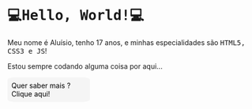 <style>
    #informations-button:hover{
        opacity: .8;
    }

    li{
        cursor: default;
    }

    .not-list{
        list-style: none;
    }

    .red{
        color: #d84949;
    }

    .orange{
        color: #d48a00;
    }

    .yellow{
        color: #dada02;
    }

    .green{
        color: #04ac04;
    }
</style>

<h1 style="@import url('https://fonts.googleapis.com/css2?family=Source+Code+Pro:ital,wght@0,400;0,700;1,400&display=swap'); font-family: 'Source Code Pro', monospace;">
    💻Hello, World!💻
</h1>

Meu nome é Aluísio, tenho 17 anos, e minhas especialidades são <span style="font-family: 'Source Code Pro', monospace;">HTML5, CSS3 e JS</span>!

Estou sempre codando alguma coisa por aqui...

<details><summary style="width: 30%; padding:.5rem; border-radius: 10%; color: black; background-color: whitesmoke; cursor: pointer;" class="not-list">Quer saber mais ? Clique aqui!</summary>
    <h3>Minhas Habilidades:</h3>
    <div style="display: flex; align-items: center; justify-content: space-evenly;">
        <div>
            <ul>
                <li class="yellow not-list">HTML5</li>
                <li class="yellow not-list">
                    CSS3
                    <ul>
                        <li class="orange not-list">Less</li>
                    </ul>
                </li>
                <li class="yellow not-list">
                    JavaScript
                    <ul>
                        <li class="orange not-list">jQuery</li>
                    </ul>
                </li>
                <li class="orange not-list">Python</li>
                <li class="red not-list">Java</li>
                <li class="red not-list">ShellScript</li>
            </ul>
        </div>
        <div>
            <ul>
                <li class="red">Básico</li>
                <li class="orange">Iniciante</li>
                <li class="yellow">Médio</li>
                <li class="green">Avançado</li>
            </ul>
        </div>
    </div>
</details>